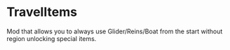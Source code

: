 # TravelItems
Mod that allows you to always use Glider/Reins/Boat from the start without region unlocking special items.

